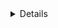 <details>

# suh Dude

wha suh dude

ah ah eh

suh dude

✌

[YouTube Video](https://www.youtube.com/shorts/ypj7OoBB5LE)

</details>
